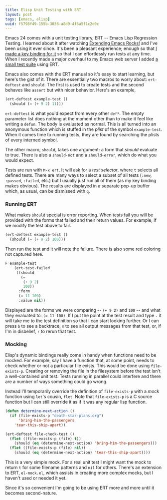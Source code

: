 ```yaml
---
title: Elisp Unit Testing with ERT
layout: post
tags: [emacs, elisp]
uuid: f5798f49-155b-3038-a8d9-4f5a5f1c2d0c
---
```


Emacs 24 comes with a unit testing library, ERT -- Emacs Lisp
Regression Testing. I learned about it after watching
[Extending Emacs Rocks!](http://emacsrocks.com/) and I've been using
it ever since. It's been a pleasant experience; enough so that
[I made a key binding for it](https://github.com/skeeto/.emacs.d/commit/59d3eac73edbad8a5be72a81c7d6c5b1193bbb90)
so that I can effortlessly run tests at any time. When I recently made
a major overhaul to my Emacs web server I added
[a small test suite](https://github.com/skeeto/emacs-http-server/blob/master/simple-httpd-test.el)
using ERT.

Emacs also comes with the ERT manual so it's easy to start learning,
but here's the gist of it. There are essentially two macros to worry
about: `ert-deftest` and `should`. The first is used to create tests
and the second behaves like `assert` but with nicer behavior. Here's
an example,

~~~cl
(ert-deftest example-test ()
  (should (= (+ 9 2) 11)))
~~~

`ert-deftest` is what you'd expect from every other `def*`. The empty
parameter list does nothing at the moment other than to make it feel
like writing a `defun`. The body is evaluated as normal. This is all
turned into an anonymous function which is stuffed in the *plist* of
the symbol `example-test`. When it comes time to running tests, they
are found by searching the plists of every interned symbol.

The other macro, `should`, takes one argument: a form that *should*
evaluate to true. There is also a `should-not` and a `should-error`,
which do what you would expect.

Tests are run with `M-x ert`. It will ask for a *test selector*, where
`t` selects all defined tests. There are many ways to select a subset
of all tests (`:new`, `:passed`, `:failed`, etc.) but I usually just
run all of them (as my key binding makes obvious). The results are
displayed in a separate pop-up buffer which, as usual, can be
dismissed with `q`.

### Running ERT

What makes `should` special is error reporting. When tests fail you
will be provided with the forms that failed and their return
values. For example, if we modify the test above to fail.

~~~cl
(ert-deftest example-test ()
  (should (= (+ 9 2) 100)))
~~~

Then run the test and it will note the failure. There is also some red
coloring not captured here.

~~~cl
F example-test
    (ert-test-failed
     ((should
       (=
        (+ 9 2)
        100))
      :form
      (= 11 100)
      :value nil))
~~~

Displayed are the forms we were comparing -- `(+ 9 2)` and `100` --
and what they evaluated to: `(= 11 100)`. If I put the point at the
test result and type `.` it will take me to the test definition so
that I can start looking further. Or I can press `b` to see a
backtrace, `m` to see all output messages from that test, or, if I'm
in disbelief, `r` to rerun that test.

### Mocking

Elisp's dynamic bindings really come in handy when functions need to
be mocked. For example, say I have a function that, at some point,
needs to check whether or not a particular file exists. This would be
done using `file-exists-p`. Creating or removing the file in the
filesystem before the test isn't a well-contained unit test. Tests
running in parallel could interfere and there are a number of ways
something could go wrong.

Instead I'll temporarily override the definition of `file-exists-p`
with a *mock* function using `let`'s cousin, `flet`. Note that
`file-exists-p` is a C source function but I can still override it as
if it was any regular lisp function.

~~~cl
(defun determine-next-action ()
  (if (file-exists-p "death-star-plans.org")
      'bring-him-the-passengers
    'tear-this-ship-apart))

(ert-deftest file-check-test ()
  (flet ((file-exists-p (file) t))
    (should (eq (determine-next-action) 'bring-him-the-passengers)))
  (flet ((file-exists-p (file) nil))
    (should (eq (determine-next-action) 'tear-this-ship-apart))))
~~~

This is a very simple mock. For a real unit test I might want the mock
to return `t` for some filename patterns and `nil` for others. There's
an extension to ERT, `el-mock.el`, which assists in creating more
complex mocks, but I haven't used or needed it yet.

Since it's so convenient I'm going to be using ERT more and more until
it becomes second-nature.
